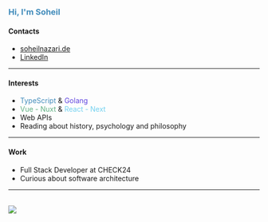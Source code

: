 <h3 style="color:rgb(66, 140, 187)">Hi, I'm Soheil</h3>

#### Contacts

- [soheilnazari.de](https://soheilnazari.de)
- [LinkedIn](https://www.linkedin.com/in/soheiln/)

---

#### Interests

- <span style="color:rgb(66, 140, 187)">TypeScript</span> & <span style="color:rgb(95, 67, 223)">Golang</span>
- <span style="color:rgb(97, 176, 131)">Vue - Nuxt</span> & <span style="color:rgb(115, 209, 240)">React - Next</span>
- Web APIs
- Reading about history, psychology and philosophy

---

#### Work

- Full Stack Developer at CHECK24
- Curious about software architecture

---

<br />

<img src="https://github-readme-stats.vercel.app/api/top-langs/?username=s0h311&hide=roff,mdx&title_color=ffffff&text_color=c9cacc&icon_color=2bbc8a&bg_color=1d1f21&langs_count=3" />
